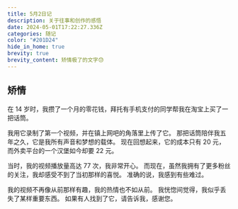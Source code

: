 ```yaml
---
title: 5月2日记
description: 关于往事和创作的感悟
date: 2024-05-01T17:22:27.336Z
categories: 随记
color: "#201D24"
hide_in_home: true
brevity: true
brevity_content: 矫情极了的文字😓
---
```

## 矫情
在 14 岁时，我攒了一个月的零花钱，拜托有手机支付的同学帮我在淘宝上买了一把话筒。

我用它录制了第一个视频，并在镇上网吧的角落里上传了它。
那把话筒陪伴我五年之久，它是我所有声音和梦想的载体。
现在回想起来，它的成本只有 20 元，而外卖平台的一个汉堡如今却要 22 元。

当时，我的视频播放量高达 77 次，我非常开心。
而现在，虽然我拥有了更多粉丝的关注，我却感受不到了当初那样的喜悦。
准确的说，我感到有些难过。

我的视频不再像从前那样有趣，我的热情也不如从前。
我恍惚间觉得，我似乎丢失了某样重要东西。
如果有人找到了它，请告诉我，感谢您。

